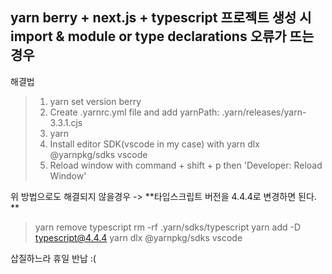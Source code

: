 ## yarn berry + next.js + typescript 프로젝트 생성 시 import & module or type declarations 오류가 뜨는 경우

해결법

> 1. yarn set version berry
> 2. Create .yarnrc.yml file and add yarnPath: .yarn/releases/yarn-3.3.1.cjs
> 3. yarn
> 4. Install editor SDK(vscode in my case) with yarn dlx @yarnpkg/sdks vscode
> 5. Reload window with command + shift + p then 'Developer: Reload Window'

위 방법으로도 해결되지 않을경우 ->
**타입스크립트 버전을 4.4.4로 변경하면 된다.
**

> yarn remove typescript
> rm -rf .yarn/sdks/typescript
> yarn add -D typescript@4.4.4
> yarn dlx @yarnpkg/sdks vscode

삽질하느라 휴일 반납 :(
